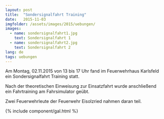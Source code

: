 ```yaml
---
layout: post
title:  "Sondersignalfahrt Training"
date:   2015-11-03
imgfolder: /assets/images/2015/uebungen/
images:
  - name: sondersignalfahrt1.jpg
    text: Sondersignalfahrt 1
  - name: sondersignalfahrt2.jpg
    text: Sondersignalfahrt 2
lang: de
tags: uebungen
---
```


Am Montag, 02.11.2015 von 13 bis 17 Uhr fand im Feuerwehrhaus Karlsfeld ein Sondersignalfahrt Training statt.

Nach der theoretischen Einweisung zur Einsatzfahrt wurde anschließend ein Fahrtraining am Fahrsimulator geübt.

Zwei Feuerwehrleute der Feuerwehr Eisolzried nahmen daran teil.

{% include component/gal.html %}

